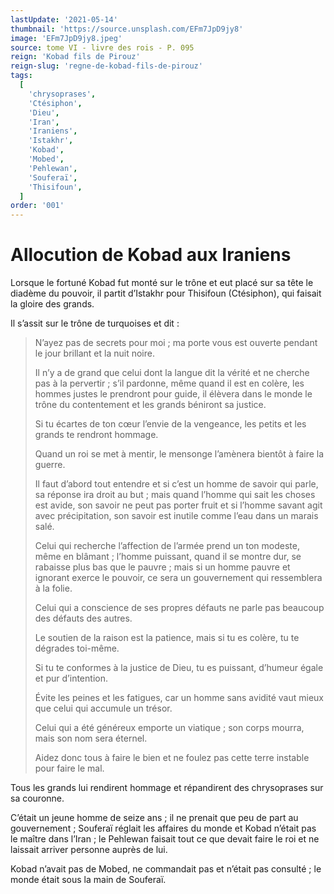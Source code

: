 ```yaml
---
lastUpdate: '2021-05-14'
thumbnail: 'https://source.unsplash.com/EFm7JpD9jy8'
image: 'EFm7JpD9jy8.jpeg'
source: tome VI - livre des rois - P. 095
reign: 'Kobad fils de Pirouz'
reign-slug: 'regne-de-kobad-fils-de-pirouz'
tags:
  [
    'chrysoprases',
    'Ctésiphon',
    'Dieu',
    'Iran',
    'Iraniens',
    'Istakhr',
    'Kobad',
    'Mobed',
    'Pehlewan',
    'Souferaï',
    'Thisifoun',
  ]
order: '001'
---
```


# Allocution de Kobad aux Iraniens

Lorsque le fortuné Kobad fut monté sur le trône et eut placé sur sa tête le diadème du pouvoir, il partit d’Istakhr pour Thisifoun (Ctésiphon), qui faisait la gloire des grands.

Il s’assit sur le trône de turquoises et dit :

> N’ayez pas de secrets pour moi ; ma porte vous est ouverte pendant le jour brillant et la nuit noire.
>
> Il n’y a de grand que celui dont la langue dit la vérité et ne cherche pas à la pervertir ; s’il pardonne, même quand il est en colère, les hommes justes le prendront pour guide, il élèvera dans le monde le trône du contentement et les grands béniront sa justice.
>
> Si tu écartes de ton cœur l’envie de la vengeance, les petits et les grands te rendront hommage.
>
> Quand un roi se met à mentir, le mensonge l’amènera bientôt à faire la guerre.
>
> Il faut d’abord tout entendre et si c’est un homme de savoir qui parle, sa réponse ira droit au but ; mais quand l’homme qui sait les choses est avide, son savoir ne peut pas porter fruit et si l’homme savant agit avec précipitation, son savoir est inutile comme l’eau dans un marais salé.
>
> Celui qui recherche l’affection de l’armée prend un ton modeste, même en blâmant ; l’homme puissant, quand il se montre dur, se rabaisse plus bas que le pauvre ; mais si un homme pauvre et ignorant exerce le pouvoir, ce sera un gouvernement qui ressemblera à la folie.
>
> Celui qui a conscience de ses propres défauts ne parle pas beaucoup des défauts des autres.
>
> Le soutien de la raison est la patience, mais si tu es colère, tu te dégrades toi-même.
>
> Si tu te conformes à la justice de Dieu, tu es puissant, d’humeur égale et pur d’intention.
>
> Évite les peines et les fatigues, car un homme sans avidité vaut mieux que celui qui accumule un trésor.
>
> Celui qui a été généreux emporte un viatique ; son corps mourra, mais son nom sera éternel.
>
> Aidez donc tous à faire le bien et ne foulez pas cette terre instable pour faire le mal.

Tous les grands lui rendirent hommage et répandirent des chrysoprases sur sa couronne.

C’était un jeune homme de seize ans ; il ne prenait que peu de part au gouvernement ; Souferaï réglait les affaires du monde et Kobad n’était pas le maître dans l’Iran ; le Pehlewan faisait tout ce que devait faire le roi et ne laissait arriver personne auprès de lui.

Kobad n’avait pas de Mobed, ne commandait pas et n’était pas consulté ; le monde était sous la main de Souferaï.
